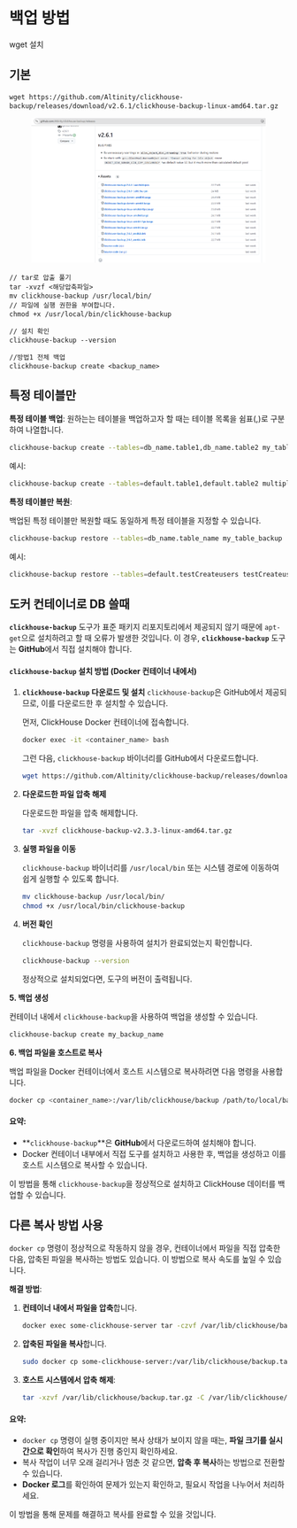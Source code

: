 # 백업 방법

wget 설치



## **기본**

```
wget https://github.com/Altinity/clickhouse-backup/releases/download/v2.6.1/clickhouse-backup-linux-amd64.tar.gz

```

<figure><img src=".gitbook/assets/image (3).png" alt=""><figcaption></figcaption></figure>



```
// tar로 압출 풀기
tar -xvzf <해당압축파일>
mv clickhouse-backup /usr/local/bin/
// 파일에 실행 권한을 부여합니다.
chmod +x /usr/local/bin/clickhouse-backup
```



```
// 설치 확인 
clickhouse-backup --version
```



```
//방법1 전체 백업
clickhouse-backup create <backup_name>

```



## 특정 테이블만



**특정 테이블 백업**: 원하는는 테이블을 백업하고자 할 때는 테이블 목록을 쉼표(,)로 구분하여 나열합니다.

```bash
clickhouse-backup create --tables=db_name.table1,db_name.table2 my_tables_backup
```

예시:

```bash
clickhouse-backup create --tables=default.table1,default.table2 multiple_tables_backup
```



**특정 테이블만 복원**:

백업된 특정 테이블만 복원할 때도 동일하게 특정 테이블을 지정할 수 있습니다.

```bash
clickhouse-backup restore --tables=db_name.table_name my_table_backup
```

예시:

```bash
clickhouse-backup restore --tables=default.testCreateusers testCreateusers_backup
```

## **도커 컨테이너로 DB 쓸때**

**`clickhouse-backup`** 도구가 표준 패키지 리포지토리에서 제공되지 않기 때문에 `apt-get`으로 설치하려고 할 때 오류가 발생한 것입니다. 이 경우, **`clickhouse-backup`** 도구는 **GitHub**에서 직접 설치해야 합니다.

#### `clickhouse-backup` 설치 방법 (Docker 컨테이너 내에서)

1.  **`clickhouse-backup` 다운로드 및 설치** `clickhouse-backup`은 GitHub에서 제공되므로, 이를 다운로드한 후 설치할 수 있습니다.

    먼저, ClickHouse Docker 컨테이너에 접속합니다.

    ```bash
    docker exec -it <container_name> bash
    ```

    그런 다음, `clickhouse-backup` 바이너리를 GitHub에서 다운로드합니다.

    ```bash
    wget https://github.com/Altinity/clickhouse-backup/releases/download/v2.3.3/clickhouse-backup-v2.3.3-linux-amd64.tar.gz
    ```
2.  **다운로드한 파일 압축 해제**

    다운로드한 파일을 압축 해제합니다.

    ```bash
    tar -xvzf clickhouse-backup-v2.3.3-linux-amd64.tar.gz
    ```
3.  **실행 파일을 이동**

    `clickhouse-backup` 바이너리를 `/usr/local/bin` 또는 시스템 경로에 이동하여 쉽게 실행할 수 있도록 합니다.

    ```bash
    mv clickhouse-backup /usr/local/bin/
    chmod +x /usr/local/bin/clickhouse-backup
    ```
4.  **버전 확인**

    `clickhouse-backup` 명령을 사용하여 설치가 완료되었는지 확인합니다.

    ```bash
    clickhouse-backup --version
    ```

    정상적으로 설치되었다면, 도구의 버전이 출력됩니다.

**5. 백업 생성**

컨테이너 내에서 `clickhouse-backup`을 사용하여 백업을 생성할 수 있습니다.

```bash
clickhouse-backup create my_backup_name
```





**6. 백업 파일을 호스트로 복사**

백업 파일을 Docker 컨테이너에서 호스트 시스템으로 복사하려면 다음 명령을 사용합니다.

```bash
docker cp <container_name>:/var/lib/clickhouse/backup /path/to/local/backup/
```

#### 요약:

* \*\*`clickhouse-backup`\*\*은 **GitHub**에서 다운로드하여 설치해야 합니다.
* Docker 컨테이너 내부에서 직접 도구를 설치하고 사용한 후, 백업을 생성하고 이를 호스트 시스템으로 복사할 수 있습니다.

이 방법을 통해 `clickhouse-backup`을 정상적으로 설치하고 ClickHouse 데이터를 백업할 수 있습니다.







## **다른 복사 방법 사용**&#x20;

`docker cp` 명령이 정상적으로 작동하지 않을 경우, 컨테이너에서 파일을 직접 압축한 다음, 압축된 파일을 복사하는 방법도 있습니다. 이 방법으로 복사 속도를 높일 수 있습니다.

**해결 방법**:

1.  **컨테이너 내에서 파일을 압축**합니다.

    ```bash
    docker exec some-clickhouse-server tar -czvf /var/lib/clickhouse/backup.tar.gz /var/lib/clickhouse/backup/chouse_multiple_backup20240919
    ```
2.  **압축된 파일을 복사**합니다.

    ```bash
    sudo docker cp some-clickhouse-server:/var/lib/clickhouse/backup.tar.gz /var/lib/clickhouse/
    ```
3.  **호스트 시스템에서 압축 해제**:

    ```bash
    tar -xzvf /var/lib/clickhouse/backup.tar.gz -C /var/lib/clickhouse/
    ```

#### 요약:

* `docker cp` 명령이 실행 중이지만 복사 상태가 보이지 않을 때는, **파일 크기를 실시간으로 확인**하여 복사가 진행 중인지 확인하세요.
* 복사 작업이 너무 오래 걸리거나 멈춘 것 같으면, **압축 후 복사**하는 방법으로 전환할 수 있습니다.
* **Docker 로그**를 확인하여 문제가 있는지 확인하고, 필요시 작업을 나누어서 처리하세요.

이 방법을 통해 문제를 해결하고 복사를 완료할 수 있을 것입니다.
